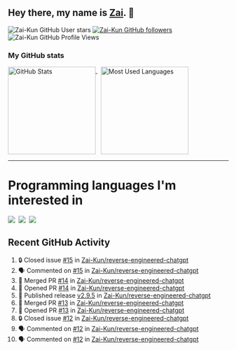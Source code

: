 ## Hey there, my name is [Zai](https://github.com/Zai-Kun). 👋

![Zai-Kun GitHub User stars](https://img.shields.io/github/stars/Zai-Kun?color=yellow&style=flat-square&label=Stars&affiliations=OWNER)
[![Zai-Kun GitHub followers](https://img.shields.io/github/followers/Zai-Kun?color=green&style=flat-square&label=Followers)](https://github.com/Zai-Kun?tab=followers)
![Zai-Kun GitHub Profile Views](https://komarev.com/ghpvc/?username=your-Zai-Kun&style=flat-square&label=Profile+views)

### My GitHub stats

<p>
  <a href = "https://github.com/Zai-Kun">
    <picture>
      <source media="(prefers-color-scheme: dark)" srcset="https://github-readme-stats.vercel.app/api?username=Zai-Kun&theme=monokai&show_icons=true&hide_border=true&count_private=true">
      <source media="(prefers-color-scheme: light)" srcset="https://github-readme-stats.vercel.app/api?username=Zai-Kun&theme=buefy&show_icons=true&hide_border=true&count_private=true">
      <img height="200" align="top" src="https://github-readme-stats.vercel.app/api?username=Zai-Kun&theme=buefy&show_icons=true&hide_border=true&count_private=true" alt="GitHub Stats">
    </picture>
  </a>&nbsp;

  <a href = "https://github.com/Zai-Kun">
    <picture>
      <source media="(prefers-color-scheme: dark)" srcset="https://github-readme-stats.vercel.app/api/top-langs/?username=Zai-Kun&theme=monokai&show_icons=true&hide_border=true&layout=compact">
      <source media="(prefers-color-scheme: light)" srcset="https://github-readme-stats.vercel.app/api/top-langs/?username=Zai-Kun&theme=buefy&show_icons=true&hide_border=true&layout=compact">
      <img height="200" align="top" src="https://github-readme-stats.vercel.app/api/top-langs/?username=Zai-Kun&theme=buefy&show_icons=true&hide_border=true&layout=compact" alt="Most Used Languages">
    </picture>
  </a>
</p>

<hr>

<h1 align="left">Programming languages I'm interested in</h1>

<p align="left">
<a href=https://www.python.org><img src="https://skillicons.dev/icons?i=python" /></a>&nbsp;
<a href=https://go.dev><img src="https://skillicons.dev/icons?i=go" /></a>&nbsp;
<a href=https://www.rust-lang.org><img src="https://skillicons.dev/icons?i=rust" /></a>
</p>

## Recent GitHub Activity
<!--START_SECTION:activity-->
1. 🔒 Closed issue [#15](https://github.com/Zai-Kun/reverse-engineered-chatgpt/issues/15) in [Zai-Kun/reverse-engineered-chatgpt](https://github.com/Zai-Kun/reverse-engineered-chatgpt)
2. 🗣 Commented on [#15](https://github.com/Zai-Kun/reverse-engineered-chatgpt/issues/15#issuecomment-1874046972) in [Zai-Kun/reverse-engineered-chatgpt](https://github.com/Zai-Kun/reverse-engineered-chatgpt)
3. 🎉 Merged PR [#14](https://github.com/Zai-Kun/reverse-engineered-chatgpt/pull/14) in [Zai-Kun/reverse-engineered-chatgpt](https://github.com/Zai-Kun/reverse-engineered-chatgpt)
4. 💪 Opened PR [#14](https://github.com/Zai-Kun/reverse-engineered-chatgpt/pull/14) in [Zai-Kun/reverse-engineered-chatgpt](https://github.com/Zai-Kun/reverse-engineered-chatgpt)
5. 🚀 Published release [v2.9.5](https://github.com/Zai-Kun/reverse-engineered-chatgpt/releases/tag/v2.9.5) in [Zai-Kun/reverse-engineered-chatgpt](https://github.com/Zai-Kun/reverse-engineered-chatgpt)
6. 🎉 Merged PR [#13](https://github.com/Zai-Kun/reverse-engineered-chatgpt/pull/13) in [Zai-Kun/reverse-engineered-chatgpt](https://github.com/Zai-Kun/reverse-engineered-chatgpt)
7. 💪 Opened PR [#13](https://github.com/Zai-Kun/reverse-engineered-chatgpt/pull/13) in [Zai-Kun/reverse-engineered-chatgpt](https://github.com/Zai-Kun/reverse-engineered-chatgpt)
8. 🔒 Closed issue [#12](https://github.com/Zai-Kun/reverse-engineered-chatgpt/issues/12) in [Zai-Kun/reverse-engineered-chatgpt](https://github.com/Zai-Kun/reverse-engineered-chatgpt)
9. 🗣 Commented on [#12](https://github.com/Zai-Kun/reverse-engineered-chatgpt/issues/12#issuecomment-1869549349) in [Zai-Kun/reverse-engineered-chatgpt](https://github.com/Zai-Kun/reverse-engineered-chatgpt)
10. 🗣 Commented on [#12](https://github.com/Zai-Kun/reverse-engineered-chatgpt/issues/12#issuecomment-1868377685) in [Zai-Kun/reverse-engineered-chatgpt](https://github.com/Zai-Kun/reverse-engineered-chatgpt)
<!--END_SECTION:activity-->